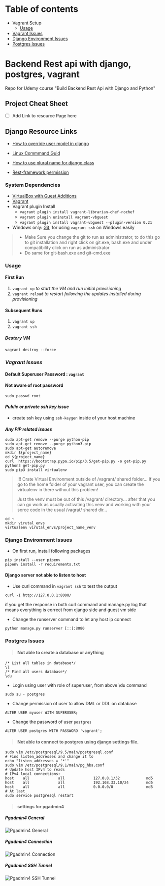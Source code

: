 # Table of contents
* [Vagrant Setup](#system-dependencies)
    * [Usage](#usage)
* [Vagrant Issues](#vagrant-issues)
* [Django Environment Issues](#environment-issues)
* [Postgres Issues](#postgres-issues)

# Backend Rest api with django, postgres, vagrant
Repo for Udemy course "Build Backend Rest Api with Django and Python"

## Project Cheat Sheet
- [ ] Add Link to resource Page here

## Django Resource Links
* [How to override user model in django](https://docs.djangoproject.com/en/2.2/topics/auth/customizing/#auth-custom-user)

* [Linux Commmand Guid](http://www.keyxl.com/aaaf192/83/Linux-Bash-Shell-keyboard-shortcuts.htm)

* [How to use plural name for django class](https://docs.djangoproject.com/en/2.2/ref/models/options/#verbose-name)

* [Rest-framework permission](https://www.django-rest-framework.org/api-guide/permissions/)

### System Dependencies

* [VirtualBox with Guest Additions](https://www.virtualbox.org/wiki/Downloads)
* [Vagrant](https://www.vagrantup.com/downloads.html)
* Vagrant plugin Install
    * `vagrant plugin install vagrant-librarian-chef-nochef`
    * `vagrant plugin uninstall vagrant-vbguest`
    * `vagrant plugin install vagrant-vbguest --plugin-version 0.21`
* Windows only: [Git](https://git-scm.com/download/win), for using `vagrant ssh` on Windows easily

> * Make Sure you change the git to run as administrator,
to do this go to git installation and right click on git.exe, bash.exe and under compatibility click on run as administrator
> * Do same for git-bash.exe and git-cmd.exe
### Usage
#### First Run

1. `vagrant up` _to start the VM and run initial provisioning_
3. `vagrant reload` _to restart following the updates installed during provisioning_

#### Subsequent Runs
1. `vagrant up`
2. `vagrant ssh`
##### Destory VM
``vagrant destroy --force``
### *Vagrant Issues*
#### Default Superuser Password : ``vagrant``
#### Not aware of root password
```shell script
sudo passwd root
```
#### _Public or private ssh key issue_
* create ssh key using ``ssh-keygen`` inside of your host machine

#### _Any PIP related issues_
 
```shell script
sudo apt-get remove --purge python-pip
sudo apt-get remove --purge python3-pip
sudo apt-get autoremove
mkdir ${project_name}
cd ${project_name}
curl  https://bootstrap.pypa.io/pip/3.5/get-pip.py -o get-pip.py
python3 get-pip.py
sudo pip3 install virtualenv
```
> !!! Crate Virtual Environment outside of  /vagrant/ shared folder...
If you go to the home folder of your vagrant user, you can create the virtualenv in there without this problem!
>
>
> Just the venv must be out of this /vagrant/ directory... after that you can go work as usually activating this venv and working with your sorce code in the usual /vagrat/ shared dir...
>
```shell script
cd ~
mkdir virutal_envs
virtualenv virutal_envs/project_name_venv  
```
### Django Environment Issues
* On first run, install following packages
```shell script
pip install --user pipenv
pipenv install -r requirements.txt
```
#### Django server not able to listen to host 
* Use curl command in `vagrant ssh` to test the output
```shell script
curl -I http://127.0.0.1:8000/
```
if you get the response in both curl command and manage.py log
that means everything is correct from django side and guest vm side
* Change the runserver command to let any host ip connect
```shell script
python manage.py runserver [::]:8080
```
### Postgres Issues
> #### Not able to create a database or anything
```postgresql
/* List all tables in database*/
\l 
/* Find all users database*/
\du 
```
* Login using user with role of superuser, from above \du command 
```shell script
sudo su - postgres
```
* Change permission of user to allow DML or DDL on database
```postgresql
ALTER USER myuser WITH SUPERUSER;
```
* Change the password of user `postgres`
```postgresql
ALTER USER postgres WITH PASSWORD 'vagrant';
```
> #### Not able to connect to postgres using django settings file.
```shell script
sudo vim /etc/postgresql/9.5/main/postgresql.conf
# Find listen_addresses and change it to
echo "listen_addresses = '*'"
sudo vim /etc/postgresql/9.1/main/pg_hba.conf
# Update host IPv4 to reads
# IPv4 local connections:
host    all             all             127.0.0.1/32            md5
host    all             all             192.168.33.10/24        md5
host    all             all             0.0.0.0/0               md5
# At last 
sudo service postgresql restart
```
> #### settings for pgadmin4
##### Pgadmin4 General
![Pgadmin4 General](Resources/pgadmin4-connection-1.png)
##### Pgadmin4 Connection
![Pgadmin4 Connection](Resources/pgadmin4-connection-2.png)
##### Pgadmin4 SSH Tunnel
![Pgadmin4 SSH Tunnel](Resources/pgadmin4-connection-3.png)
